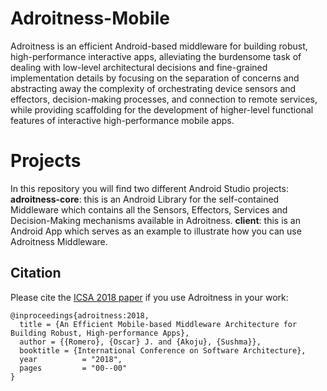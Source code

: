 # Adroitness-Mobile
Adroitness is an efficient Android-based middleware for building robust, high-performance interactive apps, alleviating the burdensome task of dealing with low-level architectural decisions and fine-grained implementation details by focusing on the separation of concerns and abstracting away the complexity of orchestrating device sensors and effectors, decision-making processes, and connection to remote services, while providing scaffolding for the development of higher-level functional features of interactive high-performance mobile apps.

# Projects
In this repository you will find two different Android Studio projects:
**adroitness-core**: this is an Android Library for the self-contained Middleware which contains all the Sensors, Effectors, Services and Decision-Making mechanisms available in Adroitness.
**client**: this is an Android App which serves as an example to illustrate how you can use Adroitness Middleware.


## Citation

Please cite the [ICSA 2018 paper](http://www.cs.cmu.edu/~oscarr/pdf/publications/2018_icsa.pdf "Oscar J. Romero's Homepage") if you use Adroitness in your work:

```
@inproceedings{adroitness:2018,
  title = {An Efficient Mobile-based Middleware Architecture for Building Robust, High-performance Apps},
  author = {{Romero}, {Oscar} J. and {Akoju}, {Sushma}},
  booktitle = {International Conference on Software Architecture},
  year          = "2018",
  pages         = "00--00"
}
```
